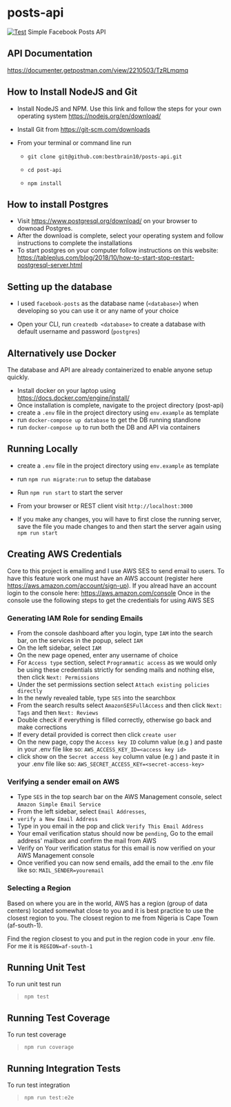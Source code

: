 # posts-api
[![Test](https://github.com/bestbrain10/posts-api/actions/workflows/pipeline.yml/badge.svg)](https://github.com/bestbrain10/posts-api/actions/workflows/pipeline.yml)
Simple Facebook Posts API


## API Documentation

https://documenter.getpostman.com/view/2210503/TzRLmqmq

## How to Install NodeJS and Git

- Install NodeJS and NPM. Use this link and follow the steps for your own operating system https://nodejs.org/en/download/

- Install Git from https://git-scm.com/downloads

- From your terminal or command line run
    
    - `git clone git@github.com:bestbrain10/posts-api.git`

    - `cd post-api`

    - `npm install`

## How to install Postgres

- Visit https://www.postgresql.org/download/ on your browser to downoad Postgres. 
- After the download is complete, select your operating system and follow instructions to complete the installations
- To start postgres on your computer follow instructions on this website: https://tableplus.com/blog/2018/10/how-to-start-stop-restart-postgresql-server.html

## Setting up the database

- I used `facebook-posts` as the database name (`<database>`) when developing so you can use it or any name of your choice

- Open your CLI, run `createdb <database>` to create a database with default username and password (`postgres`)

## Alternatively use Docker
The database and API are already containerized to enable anyone setup quickly.

 - Install docker on your laptop using https://docs.docker.com/engine/install/
 - Once installation is complete, navigate to the project directory (post-api)
 - create a `.env` file in the project directory using `env.example` as template
 - run `docker-compose up database` to get the DB running standlone
 - run `docker-compose up` to run both the DB and API via containers

## Running Locally

 - create a `.env` file in the project directory using `env.example` as template

 - run `npm run migrate:run` to setup the database

 - Run `npm run start` to start the server

 - From your browser or REST client visit `http://localhost:3000` 

 - If you make any changes, you will have to first close the running server, save the file you made changes to and then start the server again using `npm run start`

## Creating AWS Credentials

Core to this project is emailing and I use AWS SES to send email to users. 
To have this feature work one must have an AWS account (register here https://aws.amazon.com/account/sign-up).
If you alread have an account login to the console here: https://aws.amazon.com/console
Once in the console use the following steps to get the credentials for using AWS SES

### Generating IAM Role for sending Emails

- From the console dashboard after you login, type `IAM` into the search bar, on the services in the popup, select `IAM`
- On the left sidebar, select `IAM`
- On the new page opened, enter any username of choice
- For `Access type` section, select `Programmatic access` as we would only be using these credentials strictly for sending mails and nothing else, then click `Next: Permissions`
- Under the set permissions section select `Attach existing policies directly`
- In the newly revealed table, type `SES` into the searchbox
- From the search results select `AmazonSESFullAccess` and then click `Next: Tags` and then `Next: Reviews`
- Double check if everything is filled correctly, otherwise go back and make corrections
- If every detail provided is correct then click `create user`
- On the new page, copy the `Access key ID` column value (e.g <access-key-id>) and paste in your .env file like so: `AWS_ACCESS_KEY_ID=<access key id>`
- click show on the `Secret access key` column value (e.g <secret-access-key>) and paste it in your .env file like so: `AWS_SECRET_ACCESS_KEY=<secret-access-key>`

### Verifying a sender email on AWS

- Type `SES` in the top search bar on the AWS Management console, select `Amazon Simple Email Service`
- From the left sidebar, select `Email Addresses`,
- `verify a New Email Address`
- Type in you email in the pop and click `Verify This Email Address`
- Your email verification status should now be `pending`, Go to the email address' mailbox and confirm the mail from AWS
- Verify on Your verification status for this email is now verified on your AWS Management console
- Once verified you can now send emails, add the email to the .env file like so: `MAIL_SENDER=youremail`

### Selecting a Region

Based on where you are in the world, AWS has a region (group of data centers) located somewhat close to you and it is best practice to use the closest region to you. The closest region to me from Nigeria is Cape Town (af-south-1).

Find the region closest to you and put in the region code in your .env file. For me it is `REGION=af-south-1`


## Running Unit Test

To run unit test run

> `npm test`

## Running Test Coverage

To run test coverage

> `npm run coverage`

## Running Integration Tests

To run test integration

> `npm run test:e2e`